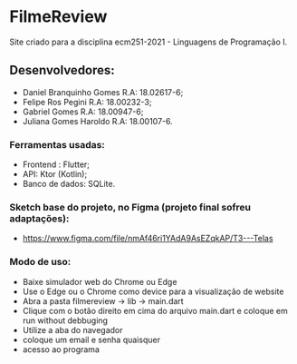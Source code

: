 # FilmeReview
Site criado para a disciplina  ecm251-2021 - Linguagens de Programação I.

## Desenvolvedores:
- Daniel Branquinho Gomes                 R.A: 18.02617-6;
- Felipe Ros Pegini                       R.A: 18.00232-3;
- Gabriel Gomes                           R.A: 18.00947-6;
- Juliana Gomes Haroldo                   R.A: 18.00107-6.

### Ferramentas usadas:
- Frontend : Flutter;
- API: Ktor (Kotlin); 
- Banco de dados: SQLite.

### Sketch base do projeto, no Figma (projeto final sofreu adaptações):
- https://www.figma.com/file/nmAf46ri1YAdA9AsEZqkAP/T3---Telas

### Modo de uso: 
- Baixe simulador web do Chrome ou Edge
- Use o Edge ou o Chrome como device para a visualização de website
- Abra a pasta filmereview -> lib -> main.dart
- Clique com o botão direito em cima do arquivo main.dart e coloque em run without debbuging
- Utilize a aba do navegador 
- coloque um email e senha quaisquer
- acesso ao programa 

